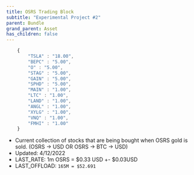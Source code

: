 ```yaml
---
title: OSRS Trading Block
subtitle: "Experimental Project #2"
parent: Bundle
grand_parent: Asset
has_children: false
---
```


```javascript
	{
		"TSLA" : "18.00",
		"BEPC" : "5.00",
		"O" : "5.00",
		"STAG" : "5.00",
		"GAIN" : "5.00",
		"SPHD" : "5.00",
		"MAIN" : "1.00",
		"LTC" : "1.00",
		"LAND" : "1.00",
		"ANGL" : "1.00",
		"XYLG" : "1.00",
		"VNQ" : "1.00",
		"FMHI" : "1.00"
	}
```

- Current collection of stocks that are being bought when OSRS gold is sold. (OSRS -> USD  OR OSRS -> BTC -> USD)
- Updated: 4/12/2022
- LAST_RATE: 1m OSRS = $0.33 USD +- $0.03USD
- LAST_OFFLOAD: ```165M = $52.691 ```